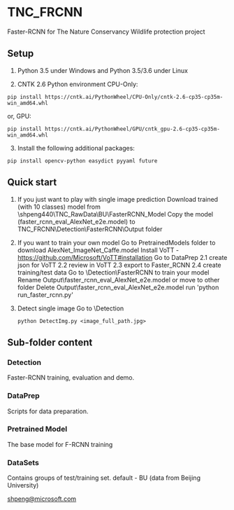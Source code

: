 # TNC_FRCNN
Faster-RCNN for The Nature Conservancy Wildlife protection project

## Setup
1. Python 3.5 under Windows and Python 3.5/3.6 under Linux

2. CNTK 2.6 Python environment
CPU-Only:
```
pip install https://cntk.ai/PythonWheel/CPU-Only/cntk-2.6-cp35-cp35m-win_amd64.whl
```
or, GPU:
```
pip install https://cntk.ai/PythonWheel/GPU/cntk_gpu-2.6-cp35-cp35m-win_amd64.whl
```
3. Install the following additional packages:

```
pip install opencv-python easydict pyyaml future
```
## Quick start
1. If you just want to play with single image prediction
    Download trained (with 10 classes) model from \\shpeng440\TNC_RawData\BU\FasterRCNN_Model
    Copy the model (faster_rcnn_eval_AlexNet_e2e.model) to TNC_FRCNN\Detection\FasterRCNN\Output folder

2. If you want to train your own model
    Go to PretrainedModels folder to download AlexNet_ImageNet_Caffe.model
    Install VoTT - https://github.com/Microsoft/VoTT#installation
    Go to DataPrep
        2.1 create json for VoTT
        2.2 review in VoTT
        2.3 export to Faster_RCNN
        2.4 create training/test data
    Go to \Detection\FasterRCNN to train your model
        Rename Output\faster_rcnn_eval_AlexNet_e2e.model or move to other folder
        Delete Output\faster_rcnn_eval_AlexNet_e2e.model
        run 'python run_faster_rcnn.py'

3. Detect single image
    Go to \Detection
    ```
    python DetectImg.py <image_full_path.jpg>
    ```
## Sub-folder content

### Detection
Faster-RCNN training, evaluation and demo.

### DataPrep
Scripts for data preparation.

### Pretrained Model
The base model for F-RCNN training

### DataSets
Contains groups of test/training set. default - BU (data from Beijing University)

shpeng@microsoft.com

